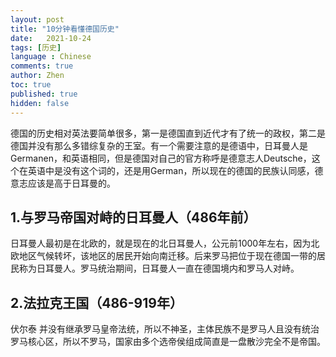```yaml
---
layout: post
title: "10分钟看懂德国历史"
date:   2021-10-24
tags: [历史]
language : Chinese
comments: true
author: Zhen
toc: true
published: true
hidden: false
---
```

德国的历史相对英法要简单很多，第一是德国直到近代才有了统一的政权，第二是德国并没有那么多错综复杂的王室。有一个需要注意的是德语中，日耳曼人是Germanen，和英语相同，但是德国对自己的官方称呼是德意志人Deutsche，这个在英语中是没有这个词的，还是用German，所以现在的德国的民族认同感，德意志应该是高于日耳曼的。

## 1.与罗马帝国对峙的日耳曼人（486年前）
日耳曼人最初是在北欧的，就是现在的北日耳曼人，公元前1000年左右，因为北欧地区气候转坏，该地区的居民开始向南迁移。后来罗马把位于现在德国一带的居民称为日耳曼人。罗马统治期间，日耳曼人一直在德国境内和罗马人对峙。

## 2.法拉克王国（486-919年）



伏尔泰
并没有继承罗马皇帝法统，所以不神圣，主体民族不是罗马人且没有统治罗马核心区，所以不罗马，国家由多个选帝侯组成简直是一盘散沙完全不是帝国。
<!--stackedit_data:
eyJoaXN0b3J5IjpbLTE0OTM2ODI5MDUsLTIwOTI5OTE0NDgsOT
A2NzgwMjk5LC0xMDgwNzY3NjQ5LDEzOTI4OTM5NzRdfQ==
-->